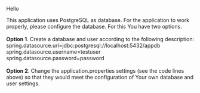 Hello

This application uses PostgreSQL as database. For the application to work properly, please configure the database. For this You have two options. <br><br>
**Option 1**. Create a database and user according to the following description: <br>
spring.datasource.url=jdbc:postgresql://localhost:5432/appdb <br>
spring.datasource.username=testuser <br>
spring.datasource.password=password <br><br>
**Option 2**. Change the application.properties settings (see the code lines above) so that they would meet the configuration of Your own database and user settings.
